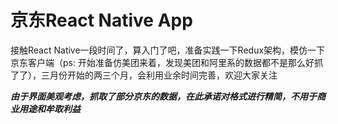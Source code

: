 # 京东React Native App
接触React Native一段时间了，算入门了吧，准备实践一下Redux架构，模仿一下京东客户端（ps: 开始准备仿美团来着，发现美团和阿里系的数据都不是那么好抓了了），三月份开始的两三个月，会利用业余时间完善，欢迎大家关注


***由于界面美观考虑，抓取了部分京东的数据，在此承诺对格式进行精简，不用于商业用途和牟取利益***


